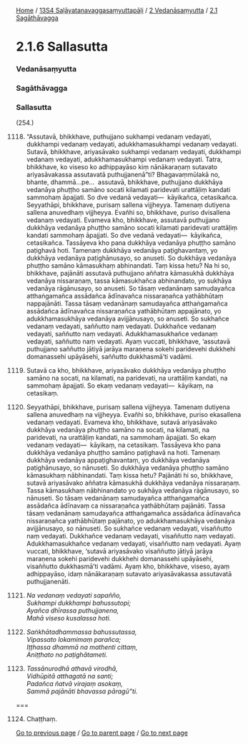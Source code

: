 
[Home](/) / [13S4 Saḷāyatanavaggasaṃyuttapāḷi](/tipitaka/13S4.md) / [2 Vedanāsaṃyutta](/tipitaka/13S4/2.md) / [2.1 Sagāthāvagga](/tipitaka/13S4/2/2.1.md)

# 2.1.6 Sallasutta

### Vedanāsaṃyutta

### Sagāthāvagga

### Sallasutta

(254.)

1118. “Assutavā, bhikkhave, puthujjano sukhampi vedanaṃ vedayati, dukkhampi vedanaṃ vedayati, adukkhamasukhampi vedanaṃ vedayati. Sutavā, bhikkhave, ariyasāvako sukhampi vedanaṃ vedayati, dukkhampi vedanaṃ vedayati, adukkhamasukhampi vedanaṃ vedayati. Tatra, bhikkhave, ko viseso ko adhippayāso kiṃ nānākaraṇaṃ sutavato ariyasāvakassa assutavatā puthujjanenā”ti? Bhagavaṃmūlakā no, bhante, dhammā…pe…  assutavā, bhikkhave, puthujjano dukkhāya vedanāya phuṭṭho samāno socati kilamati paridevati urattāḷiṃ kandati sammohaṃ āpajjati. So dve vedanā vedayati—  kāyikañca, cetasikañca. Seyyathāpi, bhikkhave, purisaṃ sallena vijjheyya. Tamenaṃ dutiyena sallena anuvedhaṃ vijjheyya. Evañhi so, bhikkhave, puriso dvisallena vedanaṃ vedayati. Evameva kho, bhikkhave, assutavā puthujjano dukkhāya vedanāya phuṭṭho samāno socati kilamati paridevati urattāḷiṃ kandati sammohaṃ āpajjati. So dve vedanā vedayati—  kāyikañca, cetasikañca. Tassāyeva kho pana dukkhāya vedanāya phuṭṭho samāno paṭighavā hoti. Tamenaṃ dukkhāya vedanāya paṭighavantaṃ, yo dukkhāya vedanāya paṭighānusayo, so anuseti. So dukkhāya vedanāya phuṭṭho samāno kāmasukhaṃ abhinandati. Taṃ kissa hetu? Na hi so, bhikkhave, pajānāti assutavā puthujjano aññatra kāmasukhā dukkhāya vedanāya nissaraṇaṃ, tassa kāmasukhañca abhinandato, yo sukhāya vedanāya rāgānusayo, so anuseti. So tāsaṃ vedanānaṃ samudayañca atthaṅgamañca assādañca ādīnavañca nissaraṇañca yathābhūtaṃ nappajānāti. Tassa tāsaṃ vedanānaṃ samudayañca atthaṅgamañca assādañca ādīnavañca nissaraṇañca yathābhūtaṃ appajānato, yo adukkhamasukhāya vedanāya avijjānusayo, so anuseti. So sukhañce vedanaṃ vedayati, saññutto naṃ vedayati. Dukkhañce vedanaṃ vedayati, saññutto naṃ vedayati. Adukkhamasukhañce vedanaṃ vedayati, saññutto naṃ vedayati. Ayaṃ vuccati, bhikkhave, ‘assutavā puthujjano saññutto jātiyā jarāya maraṇena sokehi paridevehi dukkhehi domanassehi upāyāsehi, saññutto dukkhasmā’ti vadāmi.

1119. Sutavā ca kho, bhikkhave, ariyasāvako dukkhāya vedanāya phuṭṭho samāno na socati, na kilamati, na paridevati, na urattāḷiṃ kandati, na sammohaṃ āpajjati. So ekaṃ vedanaṃ vedayati—  kāyikaṃ, na cetasikaṃ.

1120. Seyyathāpi, bhikkhave, purisaṃ sallena vijjheyya. Tamenaṃ dutiyena sallena anuvedhaṃ na vijjheyya. Evañhi so, bhikkhave, puriso ekasallena vedanaṃ vedayati. Evameva kho, bhikkhave, sutavā ariyasāvako dukkhāya vedanāya phuṭṭho samāno na socati, na kilamati, na paridevati, na urattāḷiṃ kandati, na sammohaṃ āpajjati. So ekaṃ vedanaṃ vedayati—  kāyikaṃ, na cetasikaṃ. Tassāyeva kho pana dukkhāya vedanāya phuṭṭho samāno paṭighavā na hoti. Tamenaṃ dukkhāya vedanāya appaṭighavantaṃ, yo dukkhāya vedanāya paṭighānusayo, so nānuseti. So dukkhāya vedanāya phuṭṭho samāno kāmasukhaṃ nābhinandati. Taṃ kissa hetu? Pajānāti hi so, bhikkhave, sutavā ariyasāvako aññatra kāmasukhā dukkhāya vedanāya nissaraṇaṃ. Tassa kāmasukhaṃ nābhinandato yo sukhāya vedanāya rāgānusayo, so nānuseti. So tāsaṃ vedanānaṃ samudayañca atthaṅgamañca assādañca ādīnavaṃ ca nissaraṇañca yathābhūtaṃ pajānāti. Tassa tāsaṃ vedanānaṃ samudayañca atthaṅgamañca assādañca ādīnavañca nissaraṇañca yathābhūtaṃ pajānato, yo adukkhamasukhāya vedanāya avijjānusayo, so nānuseti. So sukhañce vedanaṃ vedayati, visaññutto naṃ vedayati. Dukkhañce vedanaṃ vedayati, visaññutto naṃ vedayati. Adukkhamasukhañce vedanaṃ vedayati, visaññutto naṃ vedayati. Ayaṃ vuccati, bhikkhave, ‘sutavā ariyasāvako visaññutto jātiyā jarāya maraṇena sokehi paridevehi dukkhehi domanassehi upāyāsehi, visaññutto dukkhasmā’ti vadāmi. Ayaṃ kho, bhikkhave, viseso, ayaṃ adhippayāso, idaṃ nānākaraṇaṃ sutavato ariyasāvakassa assutavatā puthujjanenāti.

1121. _Na vedanaṃ vedayati sapañño,_  
_Sukhampi dukkhampi bahussutopi;_  
_Ayañca dhīrassa puthujjanena,_  
_Mahā viseso kusalassa hoti._  


1122. _Saṅkhātadhammassa bahussutassa,_  
_Vipassato lokamimaṃ parañca;_  
_Iṭṭhassa dhammā na mathenti cittaṃ,_  
_Aniṭṭhato no paṭighātameti._  


1123. _Tassānurodhā athavā virodhā,_  
_Vidhūpitā atthagatā na santi;_  
_Padañca ñatvā virajaṃ asokaṃ,_  
_Sammā pajānāti bhavassa pāragū”ti._  


===

1124. Chaṭṭhaṃ.



[Go to previous page](/tipitaka/13S4/2/2.1/2.1.5.md) / [Go to parent page](/tipitaka/13S4/2/2.1.md) / [Go to next page](/tipitaka/13S4/2/2.1/2.1.7.md)


